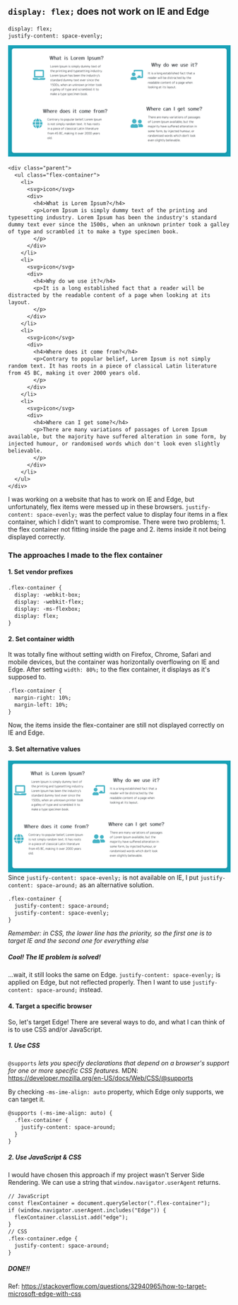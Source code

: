 ## `display: flex;` does not work on IE and Edge


```
display: flex;
justify-content: space-evenly;
```
![Flexbox](/images/flexbox.png)
```
<div class="parent">
  <ul class="flex-container">
    <li>
      <svg>icon</svg>
      <div>
        <h4>What is Lorem Ipsum?</h4>
        <p>Lorem Ipsum is simply dummy text of the printing and typesetting industry. Lorem Ipsum has been the industry's standard dummy text ever since the 1500s, when an unknown printer took a galley of type and scrambled it to make a type specimen book.
        </p>
      </div>
    </li>
    <li>
      <svg>icon</svg>
      <div>
        <h4>Why do we use it?</h4>
        <p>It is a long established fact that a reader will be distracted by the readable content of a page when looking at its layout.
        </p>
      </div>
    </li>
    <li>
      <svg>icon</svg>
      <div>
        <h4>Where does it come from?</h4>
        <p>Contrary to popular belief, Lorem Ipsum is not simply random text. It has roots in a piece of classical Latin literature from 45 BC, making it over 2000 years old. 
        </p>
      </div>
    </li>
    <li>
      <svg>icon</svg>
      <div>
        <h4>Where can I get some?</h4>
        <p>There are many variations of passages of Lorem Ipsum available, but the majority have suffered alteration in some form, by injected humour, or randomised words which don't look even slightly believable.
        </p>
      </div>
    </li>
  </ul>
</div>
```


I was working on a website that has to work on IE and Edge, but unfortunately, flex items were messed up in these browsers. `justify-content: space-evenly;` was the perfect value to display four items in a flex container, which I didn't want to compromise. There were two problems; 1. the flex container not fitting inside the page and 2. items inside it not being displayed correctly.

### The approaches I made to the flex container

#### 1. Set vendor prefixes

```
.flex-container {
  display: -webkit-box;
  display: -webkit-flex;
  display: -ms-flexbox;
  display: flex;
}
```
#### 2. Set container width
It was totally fine without setting width on Firefox, Chrome, Safari and mobile devices, but the container was horizontally overflowing on IE and Edge. After setting `width: 80%;` to the flex container, it displays as it's supposed to.
```
.flex-container {
  margin-right: 10%;
  margin-left: 10%;
}
```

Now, the items inside the flex-container are still not displayed correctly on IE and Edge.
#### 3. Set alternative values
![Flexbox](/images/flexbox_ie.png)
Since `justify-content: space-evenly;` is not available on IE, I put `justify-content: space-around;` as an alternative solution.

```
.flex-container {
  justify-content: space-around;
  justify-content: space-evenly;
}
```
*Remember: in CSS, the lower line has the priority, so the first one is to target IE and the second one for everything else*

##### Cool! The IE problem is solved!

...wait, it still looks the same on Edge.
`justify-content: space-evenly;` is applied on Edge, but not reflected properly. Then I want to use `justify-content: space-around;` instead.

#### 4. Target a specific browser

So, let's target Edge!
There are several ways to do, and what I can think of is to use CSS and/or JavaScript.

##### 1. Use CSS
`@supports` *lets you specify declarations that depend on a browser's support for one or more specific CSS features.*
MDN: <https://developer.mozilla.org/en-US/docs/Web/CSS/@supports>

By checking `-ms-ime-align: auto` property, which Edge only supports, we can target it.
```
@supports (-ms-ime-align: auto) {
  .flex-container {
    justify-content: space-around;
  }
}
```
##### 2. Use JavaScript & CSS
I would have chosen this approach if my project wasn't Server Side Rendering.
We can use a string that `window.navigator.userAgent` returns.
```
// JavaScript
const flexContainer = document.querySelector(".flex-container");
if (window.navigator.userAgent.includes("Edge")) {
  flexContainer.classList.add("edge");
}
// CSS
.flex-container.edge {
  justify-content: space-around;
}
```
##### DONE!!

Ref: <https://stackoverflow.com/questions/32940965/how-to-target-microsoft-edge-with-css>